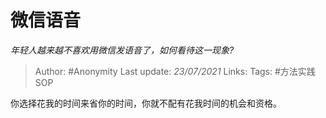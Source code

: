 # 微信语音
*年轻人越来越不喜欢用微信发语音了，如何看待这一现象?*

> Author: #Anonymity
> Last update: *23/07/2021*
> Links:
> Tags:  #方法实践SOP

你选择花我的时间来省你的时间，你就不配有花我时间的机会和资格。
